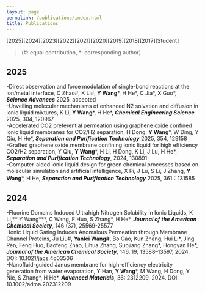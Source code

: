 ```yaml
---
layout: page
permalink: /publications/index.html
title: Publications
---
```

[2025][2024][2023][2022][2021][2020][2019][2018][2017][Student]
> (#: equal contribution, *: corresponding author)

## 2025
-Direct observation and force modulation of single-bond reactions at the ion/metal interface, C Zhao#, K Li#, **Y Wang***, H He*, C Jia*, X Guo*, _**Science Advances**_ 2025, accepted<br>
-Unveiling molecular mechanisms of enhanced N2 solvation and diffusion in ionic liquid mixtures, K Li, **Y Wang***, H He*, _**Chemical Engineering Science**_ 2025, 304, 120967<br>
-Accelerated CO2 preferential permeation using graphene oxide confined ionic liquid membranes for CO2/H2 separation, H Dong, **Y Wang***, W Ding, Y Qiu, H He*, _**Separation and Purification Technology**_ 2025, 354, 129158<br>
-Grafted graphene oxide membrane confining ionic liquid for high efficiency CO2/H2 separation, Y Qiu, **Y Wang***, H Li, H Dong, K Li, J Lu, H He*, _**Separation and Purification Technology**_, 2024, 130891<br>
-Computer-aided ionic liquid design for green chemical processes based on molecular simulation and artificial intelligence, X Pi, J Lu, S Li, J Zhang, **Y Wang***, H He, _**Separation and Purification Technology**_ 2025, 361：131585<br>

## 2024
-Fluorine Domains Induced Ultrahigh Nitrogen Solubility in Ionic Liquids, K Li,** Y Wang***, C Wang, F Huo, S Zhang*, H He*, _**Journal of the American Chemical Society**_, 146 (37), 25569-25577<br>
-Ionic Liquid Gating Induces Anomalous Permeation through Membrane Channel Proteins, Ju Liu#, **Yanlei Wang#**, Bo Gao, Kun Zhang, Hui Li*, Jing Ren, Feng Huo, Baofeng Zhao, Lihua Zhang, Suojiang Zhang*, Hongyan He*, _**Journal of the American Chemical Society**_, 146, 19, 13588–13597, 2024. DOI: 10.1021/jacs.4c03506<br>
-Nanofluid-guided Janus membrane for high-efficiency electricity generation from water evaporation, Y Han, **Y Wang***, M Wang, H Dong, Y Nie, S Zhang*, H He*, _**Advanced Materials**_, 36: 2312209, 2024. DOI: 10.1002/adma.202312209<br>

  <br>

<br>
